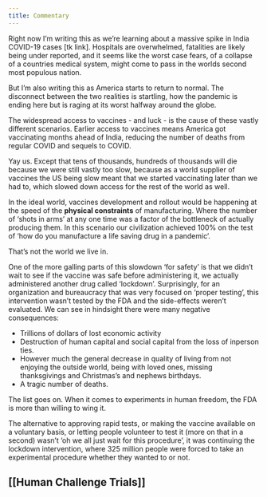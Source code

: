 ```yaml
---
title: Commentary
---
```


Right now I’m writing this as we’re learning about a massive spike in India COVID-19 cases [tk link]. Hospitals are overwhelmed, fatalities are likely being under reported, and it seems like the worst case fears, of a collapse of a countries medical system, might come to pass in the worlds second most populous nation.

But I’m also writing this as America starts to return to normal. The disconnect between the two realities is startling, how the pandemic is ending here but is raging at its worst halfway around the globe.

The widespread access to vaccines - and luck - is the cause of these vastly different scenarios. Earlier access to vaccines means America got vaccinating months ahead of India, reducing the number of deaths from regular COVID and sequels to COVID.

Yay us. Except that tens of thousands, hundreds of thousands will die because we were still vastly too slow, because as a world supplier of vaccines the US being slow meant that we started vaccinating later than we had to, which slowed down access for the rest of the world as well.

In the ideal world, vaccines development and rollout would be happening at the speed of the **physical constraints** of manufacturing. Where the number of ‘shots in arms’ at any one time was a factor of the bottleneck of actually producing them. In this scenario our civilization achieved 100% on the test of ‘how do you manufacture a life saving drug in a pandemic’.

That’s not the world we live in.

One of the more galling parts of this slowdown ‘for safety’ is that we didn’t wait to see if the vaccine was safe before administering it, we actually administered another drug called ‘lockdown’. Surprisingly, for an organization and bureaucracy that was very focused on ‘proper testing’, this intervention wasn’t tested by the FDA and the side-effects weren’t evaluated. We can see in hindsight there were many negative consequences:

*   Trillions of dollars of lost economic activity
*   Destruction of human capital and social capital from the loss of inperson ties.
*   However much the general decrease in quality of living from not enjoying the outside world, being with loved ones, missing thanksgivings and Christmas’s and nephews birthdays.
*   A tragic number of deaths.

The list goes on. When it comes to experiments in human freedom, the FDA is more than willing to wing it.

The alternative to approving rapid tests, or making the vaccine available on a voluntary basis, or letting people volunteer to test it (more on that in a second) wasn’t ‘oh we all just wait for this procedure’, it was continuing the lockdown intervention, where 325 million people were forced to take an experimental procedure whether they wanted to or not.

## [[Human Challenge Trials]]